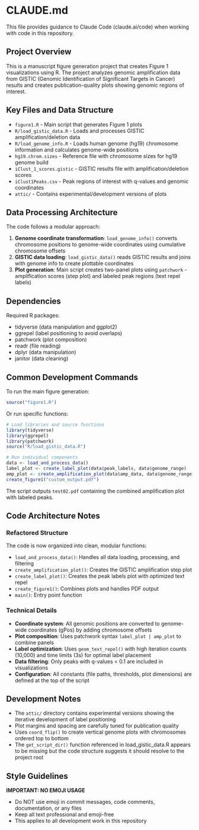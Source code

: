 # CLAUDE.md

This file provides guidance to Claude Code (claude.ai/code) when working with code in this repository.

## Project Overview

This is a manuscript figure generation project that creates Figure 1 visualizations using R. The project analyzes genomic amplification data from GISTIC (Genomic Identification of Significant Targets in Cancer) results and creates publication-quality plots showing genomic regions of interest.

## Key Files and Data Structure

- `figure1.R` - Main script that generates Figure 1 plots
- `R/load_gistic_data.R` - Loads and processes GISTIC amplification/deletion data
- `R/load_genome_info.R` - Loads human genome (hg19) chromosome information and calculates genome-wide positions
- `hg19.chrom.sizes` - Reference file with chromosome sizes for hg19 genome build
- `iClust_1_scores.gistic` - GISTIC results file with amplification/deletion scores
- `iClust1Peaks.csv` - Peak regions of interest with q-values and genomic coordinates
- `attic/` - Contains experimental/development versions of plots

## Data Processing Architecture

The code follows a modular approach:

1. **Genome coordinate transformation**: `load_genome_info()` converts chromosome positions to genome-wide coordinates using cumulative chromosome offsets
2. **GISTIC data loading**: `load_gistic_data()` reads GISTIC results and joins with genome info to create plottable coordinates
3. **Plot generation**: Main script creates two-panel plots using `patchwork` - amplification scores (step plot) and labeled peak regions (text repel labels)

## Dependencies

Required R packages:
- tidyverse (data manipulation and ggplot2)
- ggrepel (label positioning to avoid overlaps)
- patchwork (plot composition)
- readr (file reading)
- dplyr (data manipulation)
- janitor (data cleaning)

## Common Development Commands

To run the main figure generation:
```r
source("figure1.R")
```

Or run specific functions:
```r
# Load libraries and source functions
library(tidyverse)
library(ggrepel) 
library(patchwork)
source("R/load_gistic_data.R")

# Run individual components
data <- load_and_process_data()
label_plot <- create_label_plot(data$peak_labels, data$genome_range)
amp_plot <- create_amplification_plot(data$amp_data, data$genome_range)
create_figure1("custom_output.pdf")
```

The script outputs `test02.pdf` containing the combined amplification plot with labeled peaks.

## Code Architecture Notes

### Refactored Structure
The code is now organized into clean, modular functions:

- `load_and_process_data()`: Handles all data loading, processing, and filtering
- `create_amplification_plot()`: Creates the GISTIC amplification step plot 
- `create_label_plot()`: Creates the peak labels plot with optimized text repel
- `create_figure1()`: Combines plots and handles PDF output
- `main()`: Entry point function

### Technical Details
- **Coordinate system**: All genomic positions are converted to genome-wide coordinates (gPos) by adding chromosome offsets
- **Plot composition**: Uses patchwork syntax `label_plot | amp_plot` to combine panels
- **Label optimization**: Uses `geom_text_repel()` with high iteration counts (10,000) and time limits (3s) for optimal label placement
- **Data filtering**: Only peaks with q-values < 0.1 are included in visualizations
- **Configuration**: All constants (file paths, thresholds, plot dimensions) are defined at the top of the script

## Development Notes

- The `attic/` directory contains experimental versions showing the iterative development of label positioning
- Plot margins and spacing are carefully tuned for publication quality
- Uses `coord_flip()` to create vertical genome plots with chromosomes ordered top to bottom
- The `get_script_dir()` function referenced in load_gistic_data.R appears to be missing but the code structure suggests it should resolve to the project root

## Style Guidelines

**IMPORTANT: NO EMOJI USAGE**
- Do NOT use emoji in commit messages, code comments, documentation, or any files
- Keep all text professional and emoji-free
- This applies to all development work in this repository